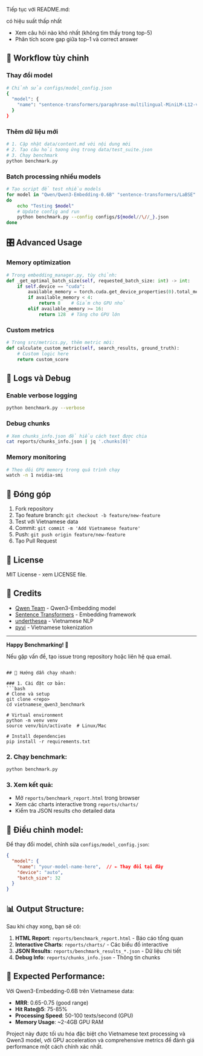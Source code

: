 Tiếp tục với README.md:


có hiệu suất thấp nhất
- Xem câu hỏi nào khó nhất (không tìm thấy trong top-5)
- Phân tích score gap giữa top-1 và correct answer

## 🔄 Workflow tùy chỉnh

### Thay đổi model
```bash
# Chỉnh sửa configs/model_config.json
{
  "model": {
    "name": "sentence-transformers/paraphrase-multilingual-MiniLM-L12-v2"
  }
}
```

### Thêm dữ liệu mới
```bash
# 1. Cập nhật data/content.md với nội dung mới
# 2. Tạo câu hỏi tương ứng trong data/test_suite.json
# 3. Chạy benchmark
python benchmark.py
```

### Batch processing nhiều models
```bash
# Tạo script để test nhiều models
for model in "Qwen/Qwen3-Embedding-0.6B" "sentence-transformers/LaBSE"
do
    echo "Testing $model"
    # Update config and run
    python benchmark.py --config configs/${model//\//_}.json
done
```

## 🎛️ Advanced Usage

### Memory optimization
```python
# Trong embedding_manager.py, tùy chỉnh:
def _get_optimal_batch_size(self, requested_batch_size: int) -> int:
    if self.device == "cuda":
        available_memory = torch.cuda.get_device_properties(0).total_memory / 1e9
        if available_memory < 4:
            return 8    # Giảm cho GPU nhỏ
        elif available_memory >= 16:
            return 128  # Tăng cho GPU lớn
```

### Custom metrics
```python
# Trong src/metrics.py, thêm metric mới:
def calculate_custom_metric(self, search_results, ground_truth):
    # Custom logic here
    return custom_score
```

## 📝 Logs và Debug

### Enable verbose logging
```bash
python benchmark.py --verbose
```

### Debug chunks
```bash
# Xem chunks_info.json để hiểu cách text được chia
cat reports/chunks_info.json | jq '.chunks[0]'
```

### Memory monitoring
```bash
# Theo dõi GPU memory trong quá trình chạy
watch -n 1 nvidia-smi
```

## 🤝 Đóng góp

1. Fork repository
2. Tạo feature branch: `git checkout -b feature/new-feature`
3. Test với Vietnamese data
4. Commit: `git commit -m 'Add Vietnamese feature'`
5. Push: `git push origin feature/new-feature`
6. Tạo Pull Request

## 📄 License

MIT License - xem LICENSE file.

## 🙏 Credits

- [Qwen Team](https://github.com/QwenLM/Qwen) - Qwen3-Embedding model
- [Sentence Transformers](https://www.sbert.net/) - Embedding framework
- [underthesea](https://github.com/undertheseanlp/underthesea) - Vietnamese NLP
- [pyvi](https://github.com/trungtv/pyvi) - Vietnamese tokenization

---

**Happy Benchmarking! 🚀**

Nếu gặp vấn đề, tạo issue trong repository hoặc liên hệ qua email.
```

## 🎯 Hướng dẫn chạy nhanh:

### 1. Cài đặt cơ bản:
```bash
# Clone và setup
git clone <repo>
cd vietnamese_qwen3_benchmark

# Virtual environment
python -m venv venv
source venv/bin/activate  # Linux/Mac

# Install dependencies
pip install -r requirements.txt
```

### 2. Chạy benchmark:
```bash
python benchmark.py
```

### 3. Xem kết quả:
- Mở `reports/benchmark_report.html` trong browser
- Xem các charts interactive trong `reports/charts/`
- Kiểm tra JSON results cho detailed data

## 🔧 Điều chỉnh model:

Để thay đổi model, chỉnh sửa `configs/model_config.json`:
```json
{
  "model": {
    "name": "your-model-name-here",  // ← Thay đổi tại đây
    "device": "auto",
    "batch_size": 32
  }
}
```

## 📊 Output Structure:

Sau khi chạy xong, bạn sẽ có:

1. **HTML Report**: `reports/benchmark_report.html` - Báo cáo tổng quan
2. **Interactive Charts**: `reports/charts/` - Các biểu đồ interactive
3. **JSON Results**: `reports/benchmark_results_*.json` - Dữ liệu chi tiết
4. **Debug Info**: `reports/chunks_info.json` - Thông tin chunks

## 🎯 Expected Performance:

Với Qwen3-Embedding-0.6B trên Vietnamese data:
- **MRR**: 0.65-0.75 (good range)  
- **Hit Rate@5**: 75-85%
- **Processing Speed**: 50-100 texts/second (GPU)
- **Memory Usage**: ~2-4GB GPU RAM

Project này được tối ưu hóa đặc biệt cho Vietnamese text processing và Qwen3 model, với GPU acceleration và comprehensive metrics để đánh giá performance một cách chính xác nhất.
